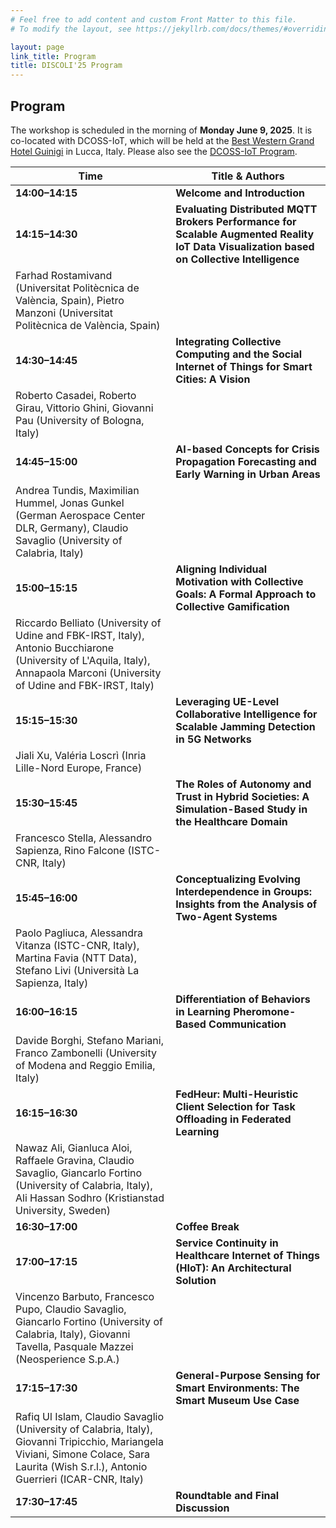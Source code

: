 ```yaml
---
# Feel free to add content and custom Front Matter to this file.
# To modify the layout, see https://jekyllrb.com/docs/themes/#overriding-theme-defaults

layout: page
link_title: Program
title: DISCOLI'25 Program
---
```


## Program

The workshop is scheduled in the morning of **Monday June 9, 2025**.
It is co-located with DCOSS-IoT, which will be held at the [Best Western Grand Hotel Guinigi](http://www.grandhotelguinigi.it/en/homepage-english/) in Lucca, Italy. Please also see the [DCOSS-IoT Program](https://dcoss.org/program/).


| Time        | Title & Authors |
|-------------|-----------------|
| **14:00–14:15** | **Welcome and Introduction** |
| **14:15–14:30** | **Evaluating Distributed MQTT Brokers Performance for Scalable Augmented Reality IoT Data Visualization based on Collective Intelligence**  
Farhad Rostamivand (Universitat Politècnica de València, Spain), Pietro Manzoni (Universitat Politècnica de València, Spain) |
| **14:30–14:45** | **Integrating Collective Computing and the Social Internet of Things for Smart Cities: A Vision**  
Roberto Casadei, Roberto Girau, Vittorio Ghini, Giovanni Pau (University of Bologna, Italy) |
| **14:45–15:00** | **AI-based Concepts for Crisis Propagation Forecasting and Early Warning in Urban Areas**  
Andrea Tundis, Maximilian Hummel, Jonas Gunkel (German Aerospace Center DLR, Germany), Claudio Savaglio (University of Calabria, Italy) |
| **15:00–15:15** | **Aligning Individual Motivation with Collective Goals: A Formal Approach to Collective Gamification**  
Riccardo Belliato (University of Udine and FBK-IRST, Italy), Antonio Bucchiarone (University of L'Aquila, Italy), Annapaola Marconi (University of Udine and FBK-IRST, Italy) |
| **15:15–15:30** | **Leveraging UE-Level Collaborative Intelligence for Scalable Jamming Detection in 5G Networks**  
Jiali Xu, Valéria Loscrì (Inria Lille-Nord Europe, France) |
| **15:30–15:45** | **The Roles of Autonomy and Trust in Hybrid Societies: A Simulation-Based Study in the Healthcare Domain**  
Francesco Stella, Alessandro Sapienza, Rino Falcone (ISTC-CNR, Italy) |
| **15:45–16:00** | **Conceptualizing Evolving Interdependence in Groups: Insights from the Analysis of Two-Agent Systems**  
Paolo Pagliuca, Alessandra Vitanza (ISTC-CNR, Italy), Martina Favia (NTT Data), Stefano Livi (Università La Sapienza, Italy) |
| **16:00–16:15** | **Differentiation of Behaviors in Learning Pheromone-Based Communication**  
Davide Borghi, Stefano Mariani, Franco Zambonelli (University of Modena and Reggio Emilia, Italy) |
| **16:15–16:30** | **FedHeur: Multi-Heuristic Client Selection for Task Offloading in Federated Learning**  
Nawaz Ali, Gianluca Aloi, Raffaele Gravina, Claudio Savaglio, Giancarlo Fortino (University of Calabria, Italy), Ali Hassan Sodhro (Kristianstad University, Sweden) |
| **16:30–17:00** | **Coffee Break** |
| **17:00–17:15** | **Service Continuity in Healthcare Internet of Things (HIoT): An Architectural Solution**  
Vincenzo Barbuto, Francesco Pupo, Claudio Savaglio, Giancarlo Fortino (University of Calabria, Italy), Giovanni Tavella, Pasquale Mazzei (Neosperience S.p.A.) |
| **17:15–17:30** | **General-Purpose Sensing for Smart Environments: The Smart Museum Use Case**  
Rafiq Ul Islam, Claudio Savaglio (University of Calabria, Italy), Giovanni Tripicchio, Mariangela Viviani, Simone Colace, Sara Laurita (Wish S.r.l.), Antonio Guerrieri (ICAR-CNR, Italy) |
| **17:30–17:45** | **Roundtable and Final Discussion** |
